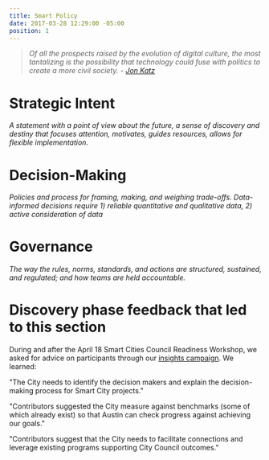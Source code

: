 ```yaml
---
title: Smart Policy
date: 2017-03-28 12:29:00 -05:00
position: 1
---
```


> *Of all the prospects raised by the evolution of digital culture, the most tantalizing is the possibility that technology could fuse with politics to create a more civil society. -  [Jon Katz](https://en.wikipedia.org/wiki/Jon_Katz)*

# Strategic Intent

*A statement with a point of view about the future, a sense of discovery and destiny that focuses attention, motivates, guides resources, allows for flexible implementation.*

# Decision-Making

*Policies and process for framing, making, and weighing trade-offs. Data-informed decisions require 1) reliable quantitative and qualitative data, 2) active consideration of data*

# Governance

*The way the rules, norms, standards, and actions are structured, sustained, and regulated; and how teams are held accountable.*

# Discovery phase feedback that led to this section

During and after the April 18 Smart Cities Council Readiness Workshop, we asked for advice on participants through our [insights campaign](http://insights.austintexas.gov/Austin/1001/insights). We learned:

"The City needs to identify the decision makers and explain the decision-making process for Smart City projects."

"Contributors suggested the City measure against benchmarks (some of which already exist) so that Austin can check progress against achieving our goals."

"Contributors suggest that the City needs to facilitate connections and leverage existing programs supporting City Council outcomes."